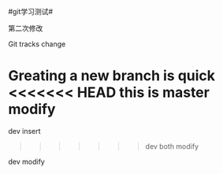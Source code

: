 #git学习测试#

第二次修改

Git tracks change

Greating a new branch is quick
<<<<<<< HEAD
this is master modify
=======

dev insert
>>>>>>> dev
both modify

dev modify

